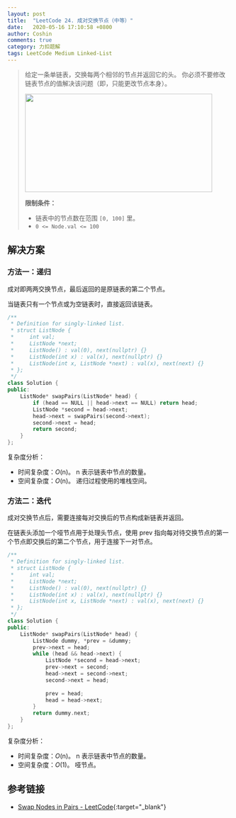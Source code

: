 ```yaml
---
layout: post
title:  "LeetCode 24. 成对交换节点（中等）"
date:   2020-05-16 17:10:58 +0800
author: Coshin
comments: true
category: 力扣题解
tags: LeetCode Medium Linked-List
---
```

> 给定一条单链表，交换每两个相邻的节点并返回它的头。
> 你必须不要修改链表节点的值解决该问题（即，只能更改节点本身）。
> 
> <img alt="" src="https://assets.leetcode.com/uploads/2020/10/03/swap_ex1.jpg" style="width: 422px; height: 222px;">
> 
> **限制条件：**
> 
> * 链表中的节点数在范围 `[0, 100]` 里。
> * `0 <= Node.val <= 100`

## 解决方案

### 方法一：递归

成对即两两交换节点，最后返回的是原链表的第二个节点。

当链表只有一个节点或为空链表时，直接返回该链表。

```cpp
/**
 * Definition for singly-linked list.
 * struct ListNode {
 *     int val;
 *     ListNode *next;
 *     ListNode() : val(0), next(nullptr) {}
 *     ListNode(int x) : val(x), next(nullptr) {}
 *     ListNode(int x, ListNode *next) : val(x), next(next) {}
 * };
 */
class Solution {
public:
    ListNode* swapPairs(ListNode* head) {
        if (head == NULL || head->next == NULL) return head;
        ListNode *second = head->next;
        head->next = swapPairs(second->next);
        second->next = head;
        return second;
    }
};
```

复杂度分析：
* 时间复杂度：*O*(n)。
  n 表示链表中节点的数量。
* 空间复杂度：*O*(n)。
  递归过程使用的堆栈空间。

### 方法二：迭代

成对交换节点后，需要连接每对交换后的节点构成新链表并返回。

在链表头添加一个哑节点用于处理头节点，使用 prev 指向每对待交换节点的第一个节点即交换后的第二个节点，用于连接下一对节点。

```cpp
/**
 * Definition for singly-linked list.
 * struct ListNode {
 *     int val;
 *     ListNode *next;
 *     ListNode() : val(0), next(nullptr) {}
 *     ListNode(int x) : val(x), next(nullptr) {}
 *     ListNode(int x, ListNode *next) : val(x), next(next) {}
 * };
 */
class Solution {
public:
    ListNode* swapPairs(ListNode* head) {
        ListNode dummy, *prev = &dummy;
        prev->next = head;
        while (head && head->next) {
            ListNode *second = head->next;
            prev->next = second;
            head->next = second->next;
            second->next = head;
            
            prev = head;
            head = head->next;
        }
        return dummy.next;
    }
};
```

复杂度分析：
* 时间复杂度：*O*(n)。
  n 表示链表中节点的数量。
* 空间复杂度：*O*(1)。
  哑节点。

## 参考链接

* [Swap Nodes in Pairs - LeetCode](https://leetcode.com/problems/swap-nodes-in-pairs/){:target="_blank"}
